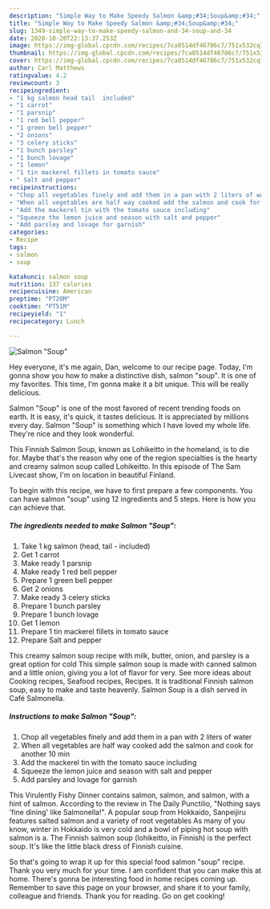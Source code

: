 ```yaml
---
description: "Simple Way to Make Speedy Salmon &amp;#34;Soup&amp;#34;"
title: "Simple Way to Make Speedy Salmon &amp;#34;Soup&amp;#34;"
slug: 1349-simple-way-to-make-speedy-salmon-and-34-soup-and-34
date: 2020-10-20T22:13:37.253Z
image: https://img-global.cpcdn.com/recipes/7ca8514df46786c7/751x532cq70/salmon-soup-recipe-main-photo.jpg
thumbnail: https://img-global.cpcdn.com/recipes/7ca8514df46786c7/751x532cq70/salmon-soup-recipe-main-photo.jpg
cover: https://img-global.cpcdn.com/recipes/7ca8514df46786c7/751x532cq70/salmon-soup-recipe-main-photo.jpg
author: Carl Matthews
ratingvalue: 4.2
reviewcount: 3
recipeingredient:
- "1 kg salmon head tail  included"
- "1 carrot"
- "1 parsnip"
- "1 red bell pepper"
- "1 green bell pepper"
- "2 onions"
- "3 celery sticks"
- "1 bunch parsley"
- "1 bunch lovage"
- "1 lemon"
- "1 tin mackerel fillets in tomato sauce"
- " Salt and pepper"
recipeinstructions:
- "Chop all vegetables finely and add them in a pan with 2 liters of water"
- "When all vegetables are half way cooked add the salmon and cook for another 10 min"
- "Add the mackerel tin with the tomato sauce including"
- "Squeeze the lemon juice and season with salt and pepper"
- "Add parsley and lovage for garnish"
categories:
- Recipe
tags:
- salmon
- soup

katakunci: salmon soup 
nutrition: 137 calories
recipecuisine: American
preptime: "PT20M"
cooktime: "PT51M"
recipeyield: "1"
recipecategory: Lunch

---
```



![Salmon &#34;Soup&#34;](https://img-global.cpcdn.com/recipes/7ca8514df46786c7/751x532cq70/salmon-soup-recipe-main-photo.jpg)

Hey everyone, it's me again, Dan, welcome to our recipe page. Today, I'm gonna show you how to make a distinctive dish, salmon &#34;soup&#34;. It is one of my favorites. This time, I'm gonna make it a bit unique. This will be really delicious.

Salmon &#34;Soup&#34; is one of the most favored of recent trending foods on earth. It is easy, it's quick, it tastes delicious. It is appreciated by millions every day. Salmon &#34;Soup&#34; is something which I have loved my whole life. They're nice and they look wonderful.

This Finnish Salmon Soup, known as Lohikeitto in the homeland, is to die for. Maybe that&#39;s the reason why one of the region specialties is the hearty and creamy salmon soup called Lohikeitto. In this episode of The Sam Livecast show, I&#39;m on location in beautiful Finland.


To begin with this recipe, we have to first prepare a few components. You can have salmon &#34;soup&#34; using 12 ingredients and 5 steps. Here is how you can achieve that.

<!--inarticleads1-->

##### The ingredients needed to make Salmon &#34;Soup&#34;:

1. Take 1 kg salmon (head, tail - included)
1. Get 1 carrot
1. Make ready 1 parsnip
1. Make ready 1 red bell pepper
1. Prepare 1 green bell pepper
1. Get 2 onions
1. Make ready 3 celery sticks
1. Prepare 1 bunch parsley
1. Prepare 1 bunch lovage
1. Get 1 lemon
1. Prepare 1 tin mackerel fillets in tomato sauce
1. Prepare  Salt and pepper


This creamy salmon soup recipe with milk, butter, onion, and parsley is a great option for cold This simple salmon soup is made with canned salmon and a little onion, giving you a lot of flavor for very. See more ideas about Cooking recipes, Seafood recipes, Recipes. It is traditional Finnish salmon soup, easy to make and taste heavenly. Salmon Soup is a dish served in Café Salmonella. 

<!--inarticleads2-->

##### Instructions to make Salmon &#34;Soup&#34;:

1. Chop all vegetables finely and add them in a pan with 2 liters of water
1. When all vegetables are half way cooked add the salmon and cook for another 10 min
1. Add the mackerel tin with the tomato sauce including
1. Squeeze the lemon juice and season with salt and pepper
1. Add parsley and lovage for garnish


This Virulently Fishy Dinner contains salmon, salmon, and salmon, with a hint of salmon. According to the review in The Daily Punctilio, &#34;Nothing says &#39;fine dining&#39; like Salmonella!&#34;. A popular soup from Hokkaido, Sanpeijiru features salted salmon and a variety of root vegetables As many of you know, winter in Hokkaido is very cold and a bowl of piping hot soup with salmon is a. The Finnish salmon soup (lohikeitto, in Finnish) is the perfect soup. It&#39;s like the little black dress of Finnish cuisine. 

So that's going to wrap it up for this special food salmon &#34;soup&#34; recipe. Thank you very much for your time. I am confident that you can make this at home. There's gonna be interesting food in home recipes coming up. Remember to save this page on your browser, and share it to your family, colleague and friends. Thank you for reading. Go on get cooking!
